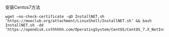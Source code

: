 安装Centos7方法
<pre><code>wget –no-check-certificate -qO InstallNET.sh ‘https://moeclub.org/attachment/LinuxShell/InstallNET.sh’ && bash InstallNET.sh -dd ‘https://opendisk.cxthhhhh.com/OperatingSystem/CentOS/CentOS_7.X_NetInstall.vhd.gz’</code></pre>
